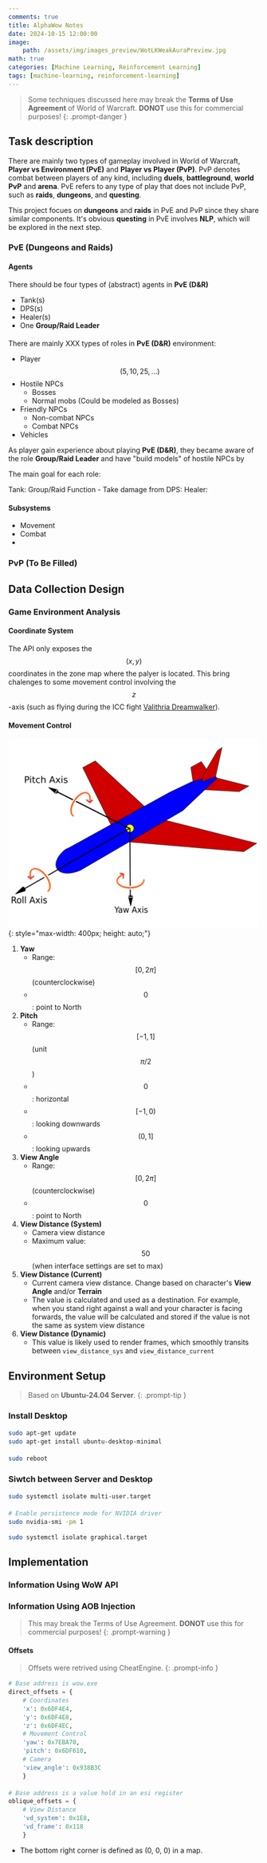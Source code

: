 ```yaml
---
comments: true
title: AlphaWow Notes
date: 2024-10-15 12:00:00
image:
    path: /assets/img/images_preview/WotLKWeakAuraPreview.jpg
math: true
categories: [Machine Learning, Reinforcement Learning]
tags: [machine-learning, reinforcement-learning]
---
```


> Some techniques discussed here may break the **Terms of Use Agreement** of World of Warcraft. **DONOT** use this for commercial purposes!
{: .prompt-danger }

## Task description

There are mainly two types of gameplay involved in World of Warcraft, **Player vs Environment (PvE)** and **Player vs Player (PvP)**. PvP denotes combat between players of any kind, including **duels**, **battleground**, **world PvP** and **arena**. PvE refers to any type of play that does not include PvP, such as **raids**, **dungeons**, and **questing**.

This project focues on **dungeons** and **raids** in PvE and PvP since they share similar components. It's obvious **questing** in PvE involves **NLP**, which will be explored in the next step.

### PvE (Dungeons and Raids)

#### Agents

There should be four types of (abstract) agents in **PvE (D&R)**
- Tank(s)
- DPS(s)
- Healer(s)
- One **Group/Raid Leader**

#### 

There are mainly XXX types of roles in **PvE (D&R)** environment: 
- Player $$ (5, 10, 25, \dots) $$
- Hostile NPCs
    - Bosses
    - Normal mobs (Could be modeled as Bosses)
- Friendly NPCs
    - Non-combat NPCs
    - Combat NPCs
- Vehicles

As player gain experience about playing **PvE (D&R)**, they became aware of the role **Group/Raid Leader** and have "build models" of hostile NPCs by


The main goal for each role:

Tank: Group/Raid Function - Take damage from 
DPS: 
Healer: 

#### Subsystems

- Movement
- Combat
- 



### PvP (To Be Filled)



## Data Collection Design

### Game Environment Analysis

#### Coordinate System

The API only exposes the $$ (x, y) $$ coordinates in the zone map where the palyer is located. This bring chalenges to some movement control involving the $$ z $$-axis (such as flying during the ICC fight [Valithria Dreamwalker](https://wowpedia.fandom.com/wiki/Valithria_Dreamwalker)).

#### Movement Control

![img-description](/assets/img/images_alphawow/YawPitchRoll.png){: style="max-width: 400px; height: auto;"}

1. **Yaw**
    - Range: $$ [0, 2 \pi] $$ (counterclockwise)
    - $$ 0 $$: point to North
2. **Pitch**
    - Range: $$ [-1, 1] $$ (unit $$ \pi / 2 $$)
    - $$ 0 $$: horizontal
    - $$ [-1, 0) $$: looking downwards
    - $$ (0, 1] $$: looking upwards
3. **View Angle**
    - Range: $$ [0, 2 \pi] $$ (counterclockwise)
    - $$ 0 $$: point to North
4. **View Distance (System)**
    - Camera view distance
    - Maximum value: $$ 50 $$(when interface settings are set to max)
5. **View Distance (Current)**
    - Current camera view distance. Change based on character's **View Angle** and/or **Terrain**
    - The value is calculated and used as a destination. For example, when you stand right against a wall and your character is facing forwards, the value will be calculated and stored if the value is not the same as system view distance
6. **View Distance (Dynamic)**
    - This value is likely used to render frames, which smoothly transits between `view_distance_sys` and `view_distance_current`


## Environment Setup

> Based on **Ubuntu-24.04 Server**.
{: .prompt-tip }

### Install Desktop

```bash
sudo apt-get update
sudo apt-get install ubuntu-desktop-minimal

sudo reboot
```

### Siwtch between Server and Desktop

```bash
sudo systemctl isolate multi-user.target

# Enable persistence mode for NVIDIA driver
sudo nvidia-smi -pm 1
```

```bash
sudo systemctl isolate graphical.target
```

## Implementation

### Information Using WoW API

### Information Using AOB Injection

> This may break the Terms of Use Agreement. **DONOT** use this for commercial purposes!
{: .prompt-warning }

#### Offsets

> Offsets were retrived using CheatEngine.
{: .prompt-info }

```python
# Base address is wow.exe
direct_offsets = {
    # Coordinates
    'x': 0x6DF4E4,
    'y': 0x6DF4E8,
    'z': 0x6DF4EC,
    # Movement Control
    'yaw': 0x7EBA70,
    'pitch': 0x6DF610,
    # Camera
    'view_angle': 0x938B3C
    }

# Base address is a value hold in an esi register
oblique_offsets = {
    # View Distance
    'vd_system': 0x1E8,
    'vd_frame': 0x118
    }
```

- The bottom right corner is defined as (0, 0, 0) in a map.


